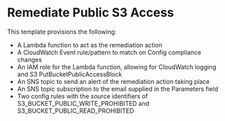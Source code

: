 # Remediate Public S3 Access

This template provisions the following:
  - A Lambda function to act as the remediation action
  - A CloudWatch Event rule/pattern to match on Config compliance changes
  - An IAM role for the Lambda function, allowing for CloudWatch logging and S3 PutBucketPublicAccessBlock
  - An SNS topic to send an alert of the remediation action taking place
  - An SNS topic subscription to the email supplied in the Parameters field
  - Two config rules with the source identifiers of S3_BUCKET_PUBLIC_WRITE_PROHIBITED and S3_BUCKET_PUBLIC_READ_PROHIBITED
